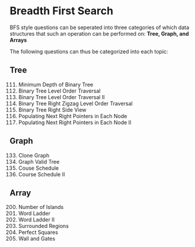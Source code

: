 # Breadth First Search

BFS style questions can be seperated into three categories of which data structures that such an operation can be
performed on: **Tree, Graph, and Arrays**

The following questions can thus be categorized into each topic:

## Tree

111. Minimum Depth of Binary Tree
2. Binary Tree Level Order Traversal
3. Binary Tree Level Order Traversal II
4. Binary Tree Right Zigzag Level Order Traversal
199. Binary Tree Right Side View
15. Populating Next Right Pointers in Each Node
16. Populating Next Right Pointers in Each Node II

## Graph
133. Clone Graph
261. Graph Valid Tree
207. Couse Schedule
210. Course Schedule II

## Array
200. Number of Islands
11. Word Ladder
12. Word Ladder II
13. Surrounded Regions
14. Perfect Squares
17. Wall and Gates
